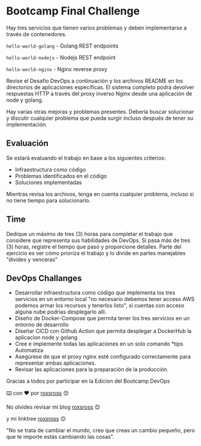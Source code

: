 # Bootcamp Final Challenge

Hay tres servicios que tienen varios problemas y deben implementarse a través de contenedores.

`hello-world-golang` - Golang REST endpoints

`hello-world-nodejs` - Nodejs REST endpoint

`hello-world-nginx` - Nginx reverse proxy

Revise el Desafío DevOps a continuación y los archivos README en los directorios de aplicaciones específicas. El sistema completo podrá devolver respuestas HTTP a través del proxy inverso Nginx desde una aplicación de node y golang.

Hay varias otras mejoras y problemas presentes. Debería buscar solucionar y discutir cualquier problema que pueda surgir incluso después de tener su implementación.

## Evaluación

Se estará evaluando el trabajo en base a los siguientes criterios:

- Infraestructura como código
- Problemas identificados en el código
- Soluciones implementadas

Mientras revisa los archivos, tenga en cuenta cualquier problema, incluso si no tiene tiempo para solucionarlo.

## Time

Dedique un máximo de tres (3) horas para completar el trabajo que considere que representa sus habilidades de DevOps. Si pasa más de tres (3) horas, registre el tiempo que pasó y proporcione detalles. Parte del ejercicio es ver cómo prioriza el trabajo y lo divide en partes manejables "divides y venceras"

## DevOps Challanges

- Desarrollar infraestructura como código que implementa los tres servicios en un entorno local "no necesario debemos tener acceso AWS podemos armar los recursos y tenerlos listo", si cuentas con acceso alguna nube podrias desplegarlo alli.
- Diseño de Docker-Compose que permita tener los tres servicios en un entorno de desarrollo
- Diseñar CICD con Github Action que permita desplegar a DockerHub la aplicacion node y golang
- Cree e implemente todas las aplicaciones en un solo comando *tips Automatiza
- Asegúrese de que el proxy nginx esté configurado correctamente para representar ambas aplicaciones.
- Revisar las aplicaciones para la preparación de la producción.

Gracias a todos por participar en la Edicion del Bootcamp DevOps

⌨️ con ❤️ por [roxsross](https://github.com/roxsross) 😊

No olvides revisar mi blog [roxsross](https://blog.295devops.com) 😊

y mi linktree [roxsross](https://roxs.295devops.com) 😊

"No se trata de cambiar el mundo, creo que creas un cambio pequeño, pero que te importe estás cambiando las cosas".